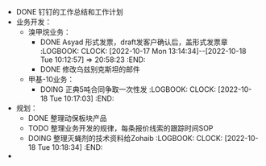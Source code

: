 - DONE 钉钉的工作总结和工作计划
- 业务开发：
	- 溴甲烷业务：
		- DONE Asyad 形式发票，draft发客户确认后，盖形式发票章
		  :LOGBOOK:
		  CLOCK: [2022-10-17 Mon 13:14:34]--[2022-10-18 Tue 10:12:57] =>  20:58:23
		  :END:
		- DONE 修改乌兹别克斯坦的邮件
	- 甲基-10业务：
		- DOING 正典5吨合同争取一次性发
		  :LOGBOOK:
		  CLOCK: [2022-10-18 Tue 10:17:03]
		  :END:
- 规划：
	- DONE 整理动保板块产品
	- TODO 整理业务开发的规律，每条报价线索的跟踪时间SOP
	- DOING 整理灭蝇剂的技术资料给Zohaib
	  :LOGBOOK:
	  CLOCK: [2022-10-18 Tue 10:18:34]
	  :END:
-